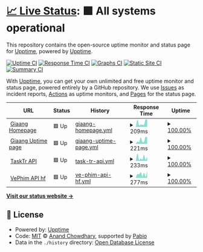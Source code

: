 # [📈 Live Status](https://uptime.giaang.id.vn): <!--live status--> **🟩 All systems operational**

This repository contains the open-source uptime monitor and status page for [Upptime](https://upptime.js.org), powered by [Upptime](https://github.com/upptime/upptime).

[![Uptime CI](https://github.com/lehuygiang28/open-source-uptime/workflows/Uptime%20CI/badge.svg)](https://github.com/lehuygiang28/open-source-uptime/actions?query=workflow%3A%22Uptime+CI%22)
[![Response Time CI](https://github.com/lehuygiang28/open-source-uptime/workflows/Response%20Time%20CI/badge.svg)](https://github.com/lehuygiang28/open-source-uptime/actions?query=workflow%3A%22Response+Time+CI%22)
[![Graphs CI](https://github.com/lehuygiang28/open-source-uptime/workflows/Graphs%20CI/badge.svg)](https://github.com/lehuygiang28/open-source-uptime/actions?query=workflow%3A%22Graphs+CI%22)
[![Static Site CI](https://github.com/lehuygiang28/open-source-uptime/workflows/Static%20Site%20CI/badge.svg)](https://github.com/lehuygiang28/open-source-uptime/actions?query=workflow%3A%22Static+Site+CI%22)
[![Summary CI](https://github.com/lehuygiang28/open-source-uptime/workflows/Summary%20CI/badge.svg)](https://github.com/lehuygiang28/open-source-uptime/actions?query=workflow%3A%22Summary+CI%22)

With [Upptime](https://upptime.js.org), you can get your own unlimited and free uptime monitor and status page, powered entirely by a GitHub repository. We use [Issues](https://github.com/upptime/upptime/issues) as incident reports, [Actions](https://github.com/lehuygiang28/open-source-uptime/actions) as uptime monitors, and [Pages](https://uptime.giaang.id.vn) for the status page.

<!--start: status pages-->
<!-- This summary is generated by Upptime (https://github.com/upptime/upptime) -->
<!-- Do not edit this manually, your changes will be overwritten -->
<!-- prettier-ignore -->
| URL | Status | History | Response Time | Uptime |
| --- | ------ | ------- | ------------- | ------ |
| <img alt="" src="https://icons.duckduckgo.com/ip3/giaang.id.vn.ico" height="13"> [Giaang Homepage](https://giaang.id.vn) | 🟩 Up | [giaang-homepage.yml](https://github.com/lehuygiang28/uptime-tracking/commits/HEAD/history/giaang-homepage.yml) | <details><summary><img alt="Response time graph" src="./graphs/giaang-homepage/response-time-week.png" height="20"> 209ms</summary><br><a href="https://uptime.giaang.id.vn/history/giaang-homepage"><img alt="Response time 321" src="https://img.shields.io/endpoint?url=https%3A%2F%2Fraw.githubusercontent.com%2Flehuygiang28%2Fuptime-tracking%2FHEAD%2Fapi%2Fgiaang-homepage%2Fresponse-time.json"></a><br><a href="https://uptime.giaang.id.vn/history/giaang-homepage"><img alt="24-hour response time 331" src="https://img.shields.io/endpoint?url=https%3A%2F%2Fraw.githubusercontent.com%2Flehuygiang28%2Fuptime-tracking%2FHEAD%2Fapi%2Fgiaang-homepage%2Fresponse-time-day.json"></a><br><a href="https://uptime.giaang.id.vn/history/giaang-homepage"><img alt="7-day response time 209" src="https://img.shields.io/endpoint?url=https%3A%2F%2Fraw.githubusercontent.com%2Flehuygiang28%2Fuptime-tracking%2FHEAD%2Fapi%2Fgiaang-homepage%2Fresponse-time-week.json"></a><br><a href="https://uptime.giaang.id.vn/history/giaang-homepage"><img alt="30-day response time 307" src="https://img.shields.io/endpoint?url=https%3A%2F%2Fraw.githubusercontent.com%2Flehuygiang28%2Fuptime-tracking%2FHEAD%2Fapi%2Fgiaang-homepage%2Fresponse-time-month.json"></a><br><a href="https://uptime.giaang.id.vn/history/giaang-homepage"><img alt="1-year response time 321" src="https://img.shields.io/endpoint?url=https%3A%2F%2Fraw.githubusercontent.com%2Flehuygiang28%2Fuptime-tracking%2FHEAD%2Fapi%2Fgiaang-homepage%2Fresponse-time-year.json"></a></details> | <details><summary><a href="https://uptime.giaang.id.vn/history/giaang-homepage">100.00%</a></summary><a href="https://uptime.giaang.id.vn/history/giaang-homepage"><img alt="All-time uptime 100.00%" src="https://img.shields.io/endpoint?url=https%3A%2F%2Fraw.githubusercontent.com%2Flehuygiang28%2Fuptime-tracking%2FHEAD%2Fapi%2Fgiaang-homepage%2Fuptime.json"></a><br><a href="https://uptime.giaang.id.vn/history/giaang-homepage"><img alt="24-hour uptime 100.00%" src="https://img.shields.io/endpoint?url=https%3A%2F%2Fraw.githubusercontent.com%2Flehuygiang28%2Fuptime-tracking%2FHEAD%2Fapi%2Fgiaang-homepage%2Fuptime-day.json"></a><br><a href="https://uptime.giaang.id.vn/history/giaang-homepage"><img alt="7-day uptime 100.00%" src="https://img.shields.io/endpoint?url=https%3A%2F%2Fraw.githubusercontent.com%2Flehuygiang28%2Fuptime-tracking%2FHEAD%2Fapi%2Fgiaang-homepage%2Fuptime-week.json"></a><br><a href="https://uptime.giaang.id.vn/history/giaang-homepage"><img alt="30-day uptime 100.00%" src="https://img.shields.io/endpoint?url=https%3A%2F%2Fraw.githubusercontent.com%2Flehuygiang28%2Fuptime-tracking%2FHEAD%2Fapi%2Fgiaang-homepage%2Fuptime-month.json"></a><br><a href="https://uptime.giaang.id.vn/history/giaang-homepage"><img alt="1-year uptime 100.00%" src="https://img.shields.io/endpoint?url=https%3A%2F%2Fraw.githubusercontent.com%2Flehuygiang28%2Fuptime-tracking%2FHEAD%2Fapi%2Fgiaang-homepage%2Fuptime-year.json"></a></details>
| <img alt="" src="https://icons.duckduckgo.com/ip3/uptime.giaang.id.vn.ico" height="13"> [Giaang Uptime page](https://uptime.giaang.id.vn) | 🟩 Up | [giaang-uptime-page.yml](https://github.com/lehuygiang28/uptime-tracking/commits/HEAD/history/giaang-uptime-page.yml) | <details><summary><img alt="Response time graph" src="./graphs/giaang-uptime-page/response-time-week.png" height="20"> 221ms</summary><br><a href="https://uptime.giaang.id.vn/history/giaang-uptime-page"><img alt="Response time 257" src="https://img.shields.io/endpoint?url=https%3A%2F%2Fraw.githubusercontent.com%2Flehuygiang28%2Fuptime-tracking%2FHEAD%2Fapi%2Fgiaang-uptime-page%2Fresponse-time.json"></a><br><a href="https://uptime.giaang.id.vn/history/giaang-uptime-page"><img alt="24-hour response time 331" src="https://img.shields.io/endpoint?url=https%3A%2F%2Fraw.githubusercontent.com%2Flehuygiang28%2Fuptime-tracking%2FHEAD%2Fapi%2Fgiaang-uptime-page%2Fresponse-time-day.json"></a><br><a href="https://uptime.giaang.id.vn/history/giaang-uptime-page"><img alt="7-day response time 221" src="https://img.shields.io/endpoint?url=https%3A%2F%2Fraw.githubusercontent.com%2Flehuygiang28%2Fuptime-tracking%2FHEAD%2Fapi%2Fgiaang-uptime-page%2Fresponse-time-week.json"></a><br><a href="https://uptime.giaang.id.vn/history/giaang-uptime-page"><img alt="30-day response time 248" src="https://img.shields.io/endpoint?url=https%3A%2F%2Fraw.githubusercontent.com%2Flehuygiang28%2Fuptime-tracking%2FHEAD%2Fapi%2Fgiaang-uptime-page%2Fresponse-time-month.json"></a><br><a href="https://uptime.giaang.id.vn/history/giaang-uptime-page"><img alt="1-year response time 257" src="https://img.shields.io/endpoint?url=https%3A%2F%2Fraw.githubusercontent.com%2Flehuygiang28%2Fuptime-tracking%2FHEAD%2Fapi%2Fgiaang-uptime-page%2Fresponse-time-year.json"></a></details> | <details><summary><a href="https://uptime.giaang.id.vn/history/giaang-uptime-page">100.00%</a></summary><a href="https://uptime.giaang.id.vn/history/giaang-uptime-page"><img alt="All-time uptime 100.00%" src="https://img.shields.io/endpoint?url=https%3A%2F%2Fraw.githubusercontent.com%2Flehuygiang28%2Fuptime-tracking%2FHEAD%2Fapi%2Fgiaang-uptime-page%2Fuptime.json"></a><br><a href="https://uptime.giaang.id.vn/history/giaang-uptime-page"><img alt="24-hour uptime 100.00%" src="https://img.shields.io/endpoint?url=https%3A%2F%2Fraw.githubusercontent.com%2Flehuygiang28%2Fuptime-tracking%2FHEAD%2Fapi%2Fgiaang-uptime-page%2Fuptime-day.json"></a><br><a href="https://uptime.giaang.id.vn/history/giaang-uptime-page"><img alt="7-day uptime 100.00%" src="https://img.shields.io/endpoint?url=https%3A%2F%2Fraw.githubusercontent.com%2Flehuygiang28%2Fuptime-tracking%2FHEAD%2Fapi%2Fgiaang-uptime-page%2Fuptime-week.json"></a><br><a href="https://uptime.giaang.id.vn/history/giaang-uptime-page"><img alt="30-day uptime 100.00%" src="https://img.shields.io/endpoint?url=https%3A%2F%2Fraw.githubusercontent.com%2Flehuygiang28%2Fuptime-tracking%2FHEAD%2Fapi%2Fgiaang-uptime-page%2Fuptime-month.json"></a><br><a href="https://uptime.giaang.id.vn/history/giaang-uptime-page"><img alt="1-year uptime 100.00%" src="https://img.shields.io/endpoint?url=https%3A%2F%2Fraw.githubusercontent.com%2Flehuygiang28%2Fuptime-tracking%2FHEAD%2Fapi%2Fgiaang-uptime-page%2Fuptime-year.json"></a></details>
| <img alt="" src="https://icons.duckduckgo.com/ip3/lehuygiang28-tasktr-api.hf.space.ico" height="13"> [TaskTr API](https://lehuygiang28-tasktr-api.hf.space/api/ping) | 🟩 Up | [task-tr-api.yml](https://github.com/lehuygiang28/uptime-tracking/commits/HEAD/history/task-tr-api.yml) | <details><summary><img alt="Response time graph" src="./graphs/task-tr-api/response-time-week.png" height="20"> 233ms</summary><br><a href="https://uptime.giaang.id.vn/history/task-tr-api"><img alt="Response time 812" src="https://img.shields.io/endpoint?url=https%3A%2F%2Fraw.githubusercontent.com%2Flehuygiang28%2Fuptime-tracking%2FHEAD%2Fapi%2Ftask-tr-api%2Fresponse-time.json"></a><br><a href="https://uptime.giaang.id.vn/history/task-tr-api"><img alt="24-hour response time 207" src="https://img.shields.io/endpoint?url=https%3A%2F%2Fraw.githubusercontent.com%2Flehuygiang28%2Fuptime-tracking%2FHEAD%2Fapi%2Ftask-tr-api%2Fresponse-time-day.json"></a><br><a href="https://uptime.giaang.id.vn/history/task-tr-api"><img alt="7-day response time 233" src="https://img.shields.io/endpoint?url=https%3A%2F%2Fraw.githubusercontent.com%2Flehuygiang28%2Fuptime-tracking%2FHEAD%2Fapi%2Ftask-tr-api%2Fresponse-time-week.json"></a><br><a href="https://uptime.giaang.id.vn/history/task-tr-api"><img alt="30-day response time 233" src="https://img.shields.io/endpoint?url=https%3A%2F%2Fraw.githubusercontent.com%2Flehuygiang28%2Fuptime-tracking%2FHEAD%2Fapi%2Ftask-tr-api%2Fresponse-time-month.json"></a><br><a href="https://uptime.giaang.id.vn/history/task-tr-api"><img alt="1-year response time 812" src="https://img.shields.io/endpoint?url=https%3A%2F%2Fraw.githubusercontent.com%2Flehuygiang28%2Fuptime-tracking%2FHEAD%2Fapi%2Ftask-tr-api%2Fresponse-time-year.json"></a></details> | <details><summary><a href="https://uptime.giaang.id.vn/history/task-tr-api">100.00%</a></summary><a href="https://uptime.giaang.id.vn/history/task-tr-api"><img alt="All-time uptime 97.83%" src="https://img.shields.io/endpoint?url=https%3A%2F%2Fraw.githubusercontent.com%2Flehuygiang28%2Fuptime-tracking%2FHEAD%2Fapi%2Ftask-tr-api%2Fuptime.json"></a><br><a href="https://uptime.giaang.id.vn/history/task-tr-api"><img alt="24-hour uptime 100.00%" src="https://img.shields.io/endpoint?url=https%3A%2F%2Fraw.githubusercontent.com%2Flehuygiang28%2Fuptime-tracking%2FHEAD%2Fapi%2Ftask-tr-api%2Fuptime-day.json"></a><br><a href="https://uptime.giaang.id.vn/history/task-tr-api"><img alt="7-day uptime 100.00%" src="https://img.shields.io/endpoint?url=https%3A%2F%2Fraw.githubusercontent.com%2Flehuygiang28%2Fuptime-tracking%2FHEAD%2Fapi%2Ftask-tr-api%2Fuptime-week.json"></a><br><a href="https://uptime.giaang.id.vn/history/task-tr-api"><img alt="30-day uptime 100.00%" src="https://img.shields.io/endpoint?url=https%3A%2F%2Fraw.githubusercontent.com%2Flehuygiang28%2Fuptime-tracking%2FHEAD%2Fapi%2Ftask-tr-api%2Fuptime-month.json"></a><br><a href="https://uptime.giaang.id.vn/history/task-tr-api"><img alt="1-year uptime 97.83%" src="https://img.shields.io/endpoint?url=https%3A%2F%2Fraw.githubusercontent.com%2Flehuygiang28%2Fuptime-tracking%2FHEAD%2Fapi%2Ftask-tr-api%2Fuptime-year.json"></a></details>
| <img alt="" src="https://icons.duckduckgo.com/ip3/api.vephim.online.ico" height="13"> [VePhim API hf](https://api.vephim.online/api/ping) | 🟩 Up | [ve-phim-api-hf.yml](https://github.com/lehuygiang28/uptime-tracking/commits/HEAD/history/ve-phim-api-hf.yml) | <details><summary><img alt="Response time graph" src="./graphs/ve-phim-api-hf/response-time-week.png" height="20"> 277ms</summary><br><a href="https://uptime.giaang.id.vn/history/ve-phim-api-hf"><img alt="Response time 336" src="https://img.shields.io/endpoint?url=https%3A%2F%2Fraw.githubusercontent.com%2Flehuygiang28%2Fuptime-tracking%2FHEAD%2Fapi%2Fve-phim-api-hf%2Fresponse-time.json"></a><br><a href="https://uptime.giaang.id.vn/history/ve-phim-api-hf"><img alt="24-hour response time 320" src="https://img.shields.io/endpoint?url=https%3A%2F%2Fraw.githubusercontent.com%2Flehuygiang28%2Fuptime-tracking%2FHEAD%2Fapi%2Fve-phim-api-hf%2Fresponse-time-day.json"></a><br><a href="https://uptime.giaang.id.vn/history/ve-phim-api-hf"><img alt="7-day response time 277" src="https://img.shields.io/endpoint?url=https%3A%2F%2Fraw.githubusercontent.com%2Flehuygiang28%2Fuptime-tracking%2FHEAD%2Fapi%2Fve-phim-api-hf%2Fresponse-time-week.json"></a><br><a href="https://uptime.giaang.id.vn/history/ve-phim-api-hf"><img alt="30-day response time 336" src="https://img.shields.io/endpoint?url=https%3A%2F%2Fraw.githubusercontent.com%2Flehuygiang28%2Fuptime-tracking%2FHEAD%2Fapi%2Fve-phim-api-hf%2Fresponse-time-month.json"></a><br><a href="https://uptime.giaang.id.vn/history/ve-phim-api-hf"><img alt="1-year response time 336" src="https://img.shields.io/endpoint?url=https%3A%2F%2Fraw.githubusercontent.com%2Flehuygiang28%2Fuptime-tracking%2FHEAD%2Fapi%2Fve-phim-api-hf%2Fresponse-time-year.json"></a></details> | <details><summary><a href="https://uptime.giaang.id.vn/history/ve-phim-api-hf">100.00%</a></summary><a href="https://uptime.giaang.id.vn/history/ve-phim-api-hf"><img alt="All-time uptime 94.82%" src="https://img.shields.io/endpoint?url=https%3A%2F%2Fraw.githubusercontent.com%2Flehuygiang28%2Fuptime-tracking%2FHEAD%2Fapi%2Fve-phim-api-hf%2Fuptime.json"></a><br><a href="https://uptime.giaang.id.vn/history/ve-phim-api-hf"><img alt="24-hour uptime 100.00%" src="https://img.shields.io/endpoint?url=https%3A%2F%2Fraw.githubusercontent.com%2Flehuygiang28%2Fuptime-tracking%2FHEAD%2Fapi%2Fve-phim-api-hf%2Fuptime-day.json"></a><br><a href="https://uptime.giaang.id.vn/history/ve-phim-api-hf"><img alt="7-day uptime 100.00%" src="https://img.shields.io/endpoint?url=https%3A%2F%2Fraw.githubusercontent.com%2Flehuygiang28%2Fuptime-tracking%2FHEAD%2Fapi%2Fve-phim-api-hf%2Fuptime-week.json"></a><br><a href="https://uptime.giaang.id.vn/history/ve-phim-api-hf"><img alt="30-day uptime 94.82%" src="https://img.shields.io/endpoint?url=https%3A%2F%2Fraw.githubusercontent.com%2Flehuygiang28%2Fuptime-tracking%2FHEAD%2Fapi%2Fve-phim-api-hf%2Fuptime-month.json"></a><br><a href="https://uptime.giaang.id.vn/history/ve-phim-api-hf"><img alt="1-year uptime 94.82%" src="https://img.shields.io/endpoint?url=https%3A%2F%2Fraw.githubusercontent.com%2Flehuygiang28%2Fuptime-tracking%2FHEAD%2Fapi%2Fve-phim-api-hf%2Fuptime-year.json"></a></details>

<!--end: status pages-->

[**Visit our status website →**](https://uptime.giaang.id.vn)

## 📄 License

- Powered by: [Upptime](https://github.com/upptime/upptime)
- Code: [MIT](./LICENSE) © [Anand Chowdhary](https://anandchowdhary.com), supported by [Pabio](https://pabio.com)
- Data in the `./history` directory: [Open Database License](https://opendatacommons.org/licenses/odbl/1-0/)
